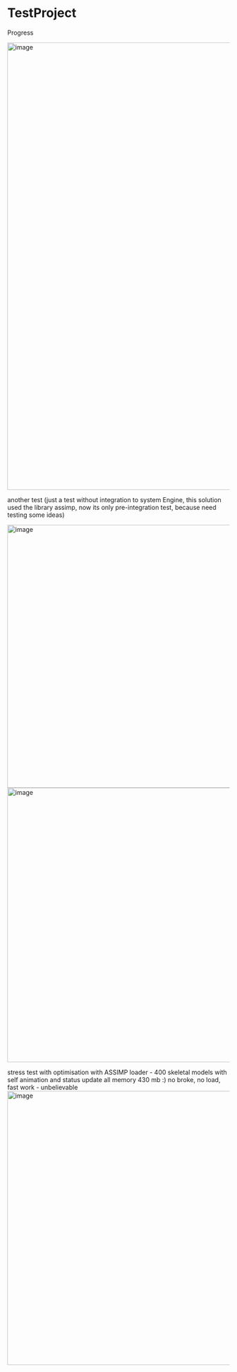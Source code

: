 # TestProject

Progress

<img width="1853" height="1012" alt="image" src="https://github.com/user-attachments/assets/a912130e-dd2d-455f-820c-c0a2a3e2e4d7" />

another test (just a test without integration to system Engine, this solution used the library assimp, now its only pre-integration test, because need testing some ideas)

<img width="798" height="595" alt="image" src="https://github.com/user-attachments/assets/68e99096-ea18-4148-a947-32b6750eddfb" />

<img width="793" height="621" alt="image" src="https://github.com/user-attachments/assets/8b3a210d-328f-4a6e-a354-d8aaa4a40942" />

stress test with optimisation with ASSIMP loader - 400 skeletal models with self animation and status update all memory 430 mb :) no broke, no load, fast work - unbelievable
<img width="787" height="620" alt="image" src="https://github.com/user-attachments/assets/2a97ee08-a668-4d84-8560-0ca5494c447a" />
